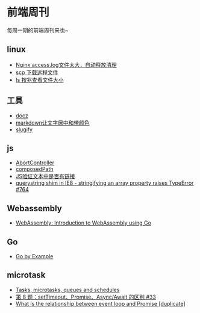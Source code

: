 # 前端周刊
每周一期的前端周刊来也~

## linux

* [Nginx access.log文件太大，自动释放清理](http://isunman.com/2020/05/10/the-nginx-accesslog-file-is-too-large-to-clean-up/)
* [scp 下载远程文件](https://www.cnblogs.com/no7dw/archive/2012/07/07/2580307.html)
* [ls 按兆查看文件大小](https://blog.csdn.net/hejisan/article/details/78683143)

## 工具

* [docz](https://www.docz.site/docs/getting-started)
* [markdown让文字居中和带颜色](https://www.cnblogs.com/bigmagic/p/3301b25e8b0b8ef8b9415379385a798c.html)
* [slugify](https://github.com/simov/slugify)

## js

* [AbortController](https://developer.mozilla.org/zh-CN/docs/Web/API/FetchController)
* [composedPath](https://developer.mozilla.org/zh-CN/docs/Web/API/Event/composedPath)
* [JS验证文本中是否有链接](https://www.cnblogs.com/lr-blog/p/6042694.html)
* [querystring shim in IE8 - stringifying an array property raises TypeError #764](https://github.com/browserify/browserify/issues/764)

## Webassembly

* [WebAssembly: Introduction to WebAssembly using Go](https://golangbot.com/webassembly-using-go/)

## Go

* [Go by Example](https://gobyexample.com/)

## microtask

* [Tasks, microtasks, queues and schedules](https://jakearchibald.com/2015/tasks-microtasks-queues-and-schedules/)
* [第 8 题：setTimeout、Promise、Async/Await 的区别 #33](https://github.com/Advanced-Frontend/Daily-Interview-Question/issues/33)
* [What is the relationship between event loop and Promise [duplicate]](https://stackoverflow.com/questions/46375711/what-is-the-relationship-between-event-loop-and-promise)
